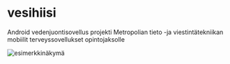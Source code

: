 # vesihiisi

Android vedenjuontisovellus projekti Metropolian tieto -ja viestintätekniikan mobiilit terveyssovellukset opintojaksolle

![esimerkkinäkymä](https://i.imgur.com/vqCwGj7.png)
